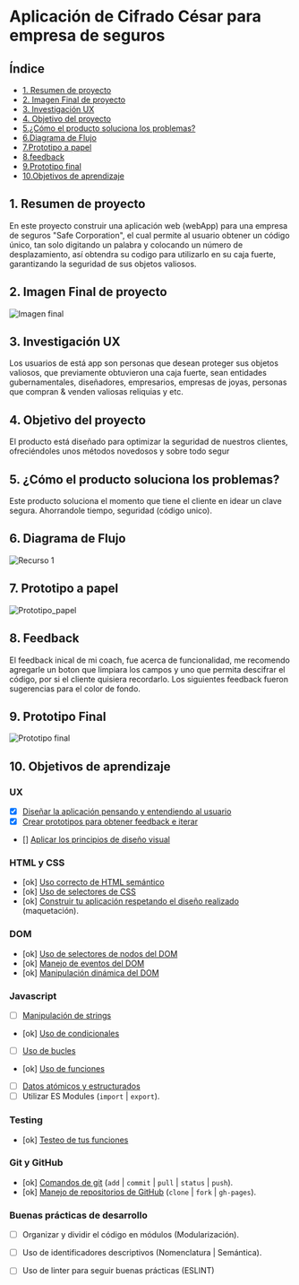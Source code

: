 # Aplicación de Cifrado César para empresa de seguros

## Índice

* [1. Resumen de proyecto](#1-resumen-de-proyecto)
* [2. Imagen Final de proyecto](#2-Imagen-final-del-proyecto)
* [3. Investigación UX](#2-Investigacion-UX)
* [4. Objetivo del proyecto](#4-Objetivo-del-proyecto)
* [5.¿Cómo el producto soluciona los problemas? ](#6-¿cómo-el-producto-soluciona-los-problemas?)
* [6.Diagrama de Flujo ](#7-Diagrama-de-flujo)
* [7.Prototipo a papel ](#7-Prototipo-a-papel)
* [8.feedback](#8-Feedback)
* [9.Prototipo final ](#9-prototipo-final)
* [10.Objetivos de aprendizaje ](#10-Objetivos-de-aprendizaje)




## 1. Resumen de proyecto
En este proyecto construir una aplicación web (webApp) para una empresa de seguros "Safe Corporation", el cual permite al usuario obtener un código único, tan solo digitando un palabra y colocando un número de desplazamiento, así obtendra su codigo para utilizarlo en su caja fuerte, garantizando la seguridad de sus objetos valiosos.

## 2. Imagen Final de proyecto

![Imagen final](https://user-images.githubusercontent.com/60928881/75128006-1375fb80-5690-11ea-929d-6b8f2f391398.jpg)

## 3. Investigación UX
Los usuarios de está app son personas que desean proteger sus objetos valiosos, que previamente obtuvieron una caja fuerte, sean entidades gubernamentales, diseñadores, empresarios, empresas de joyas, personas que compran & venden valiosas reliquias y etc. 

## 4. Objetivo del proyecto
El producto está diseñado para optimizar la seguridad de nuestros clientes, ofreciéndoles unos métodos novedosos y sobre todo segur

## 5. ¿Cómo el producto soluciona los problemas?
Este producto soluciona el momento que tiene el cliente en idear un clave segura. Ahorrandole tiempo, seguridad (código unico).

## 6. Diagrama de Flujo
![Recurso 1](https://user-images.githubusercontent.com/60928881/75129095-6f8f4e80-5695-11ea-8c69-f1a595648c47.png)

## 7. Prototipo a papel
![Prototipo_papel](https://user-images.githubusercontent.com/60928881/75130473-7f5e6100-569c-11ea-97c8-4bf82cc598f6.jpeg)

## 8. Feedback
El feedback inical de mi coach, fue acerca de funcionalidad, me recomendo agregarle un boton que limpiara los campos y uno que permita descifrar el código, por si el cliente quisiera recordarlo. Los siguientes feedback fueron sugerencias para el color de fondo. 

 ## 9. Prototipo Final
 ![Prototipo final](https://user-images.githubusercontent.com/60928881/75128113-98f9ab80-5690-11ea-95cf-a0a1c2cd15d4.jpg)
 
 ## 10. Objetivos de aprendizaje
 
### UX
* [x] [Diseñar la aplicación pensando y entendiendo al usuario](https://lms.laboratoria.la/cohorts/lim-2020-01-bc-core-lim012/courses/intro-ux/01-el-proceso-de-diseno/00-el-proceso-de-diseno)
* [x] [Crear prototipos para obtener feedback e iterar](https://lms.laboratoria.la/cohorts/lim-2020-01-bc-core-lim012/courses/product-design/00-sketching/00-sketching)
* [] [Aplicar los principios de diseño visual](https://lms.laboratoria.la/cohorts/lim-2020-01-bc-core-lim012/courses/product-design/01-visual-design/01-visual-design-basics)
### HTML y CSS
* [ok] [Uso correcto de HTML semántico](https://developer.mozilla.org/en-US/docs/Glossary/Semantics#Semantics_in_HTML)
* [ok] [Uso de selectores de CSS](https://developer.mozilla.org/es/docs/Web/CSS/Selectores_CSS)
* [ok] [Construir tu aplicación respetando el diseño realizado](https://lms.laboratoria.la/cohorts/lim-2020-01-bc-core-lim012/courses/css/01-css/02-boxmodel-and-display) (maquetación).
### DOM
* [ok] [Uso de selectores de nodos del DOM](https://lms.laboratoria.la/cohorts/lim-2020-01-bc-core-lim012/courses/browser/02-dom/03-1-dom-methods-selection)
* [ok] [Manejo de eventos del DOM](https://lms.laboratoria.la/cohorts/lim-2020-01-bc-core-lim012/courses/browser/02-dom/04-events)
* [ok] [Manipulación dinámica del DOM](https://developer.mozilla.org/es/docs/Referencia_DOM_de_Gecko/Introducci%C3%B3n)
### Javascript
* [ ] [Manipulación de strings](https://lms.laboratoria.la/cohorts/lim-2020-01-bc-core-lim012/courses/javascript/06-strings/01-strings)
* [ok] [Uso de condicionales](https://lms.laboratoria.la/cohorts/lim-2020-01-bc-core-lim012/courses/javascript/02-flow-control/01-conditionals-and-loops)
* [ ] [Uso de bucles](https://lms.laboratoria.la/cohorts/lim-2020-01-bc-core-lim012/courses/javascript/02-flow-control/02-loops)
* [ok] [Uso de funciones](https://lms.laboratoria.la/cohorts/lim-2019-09-bc-core-lim011/courses/javascript/02-flow-control/03-functions)
* [ ] [Datos atómicos y estructurados](https://www.todojs.com/tipos-datos-javascript-es6/)
* [ ] Utilizar ES Modules (`import` | `export`).
### Testing
* [ok] [Testeo de tus funciones](https://jestjs.io/docs/es-ES/getting-started)
### Git y GitHub
* [ok] [Comandos de git](https://lms.laboratoria.la/cohorts/lim-2019-09-bc-core-lim011/courses/scm/01-git/04-commands)
  (`add` | `commit` | `pull` | `status` | `push`).
* [ok] [Manejo de repositorios de GitHub](https://lms.laboratoria.la/cohorts/lim-2019-09-bc-core-lim011/courses/scm/02-github/01-github)  (`clone` | `fork` | `gh-pages`).
### Buenas prácticas de desarrollo
* [ ] Organizar y dividir el código en módulos (Modularización).
* [ ] Uso de identificadores descriptivos (Nomenclatura | Semántica).
* [ ] Uso de linter para seguir buenas prácticas (ESLINT)


